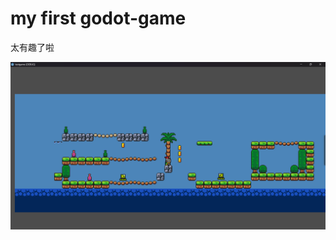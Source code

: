 # my first godot-game
 太有趣了啦
 
 ![image](https://github.com/xingwangzhe/my-first-godot-game/blob/main/%E5%B1%8F%E5%B9%95%E6%88%AA%E5%9B%BE%202024-08-25%20224349.png)
